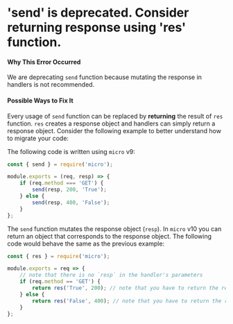# 'send' is deprecated. Consider returning response using 'res' function.

#### Why This Error Occurred

We are deprecating `send` function because mutating the response in handlers is not recommended.

#### Possible Ways to Fix It

Every usage of `send` function can be replaced by **returning** the result of `res` function. `res` creates a response object and handlers can simply return a response object. Consider the following example to better understand how to migrate your code:

The following code is written using `micro` v9:
```js
const { send } = require('micro');

module.exports = (req, resp) => {
	if (req.method === 'GET') {
		send(resp, 200, 'True');
	} else {
		send(resp, 400, 'False');
	}
};
```
The `send` function mutates the response object (`resp`). In `micro` v10 you can return an object that corresponds to the response object.
The following code would behave the same as the previous example:

```js
const { res } = require('micro');

module.exports = req => {
	// note that there is no `resp` in the handler's parameters
	if (req.method == 'GET') {
		return res('True', 200); // note that you have to return the result of `res`
	} else {
		return res('False', 400); // note that you have to return the result of `res`
	}
};
```
